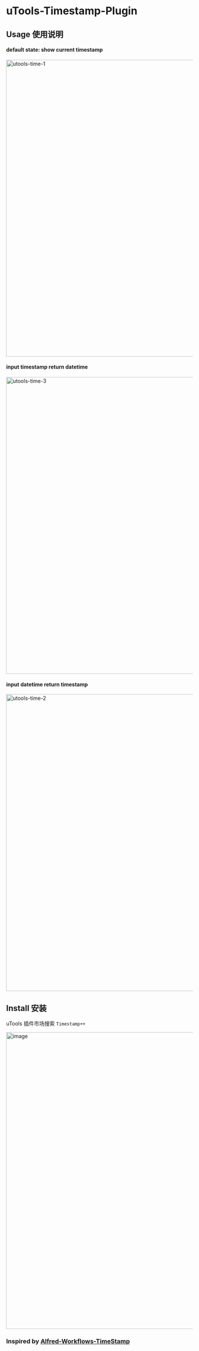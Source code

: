 # uTools-Timestamp-Plugin

## Usage 使用说明

#### default state: show current timestamp

<img width="800" alt="utools-time-1" src="https://user-images.githubusercontent.com/4499674/216754458-c6b02c5a-0924-4094-8495-1fa131d1d347.png">

#### input timestamp return datetime

<img width="800" alt="utools-time-3" src="https://user-images.githubusercontent.com/4499674/186428589-3db42195-28d9-4090-8614-3e2206533f75.png">

#### input datetime return timestamp

<img width="800" alt="utools-time-2" src="https://user-images.githubusercontent.com/4499674/186428600-bdc4d515-e690-485b-910b-8a3722b30bad.png">

## Install 安装

uTools 插件市场搜索 `Timestamp++`

<img width="800" alt="image" src="https://user-images.githubusercontent.com/4499674/186578517-e7b2941b-96c9-4b16-97f3-592996168ed8.png">

### Inspired by [Alfred-Workflows-TimeStamp](https://github.com/WiconWang/Alfred-Workflows-TimeStamp)
